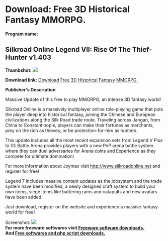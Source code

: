 # Download: Free 3D Historical Fantasy MMORPG.

**Program name:**

## Silkroad Online Legend VII: Rise Of The Thief-Hunter v1.403

  
**Thumbshot:** ![](http://www.freewarefiles.com/screenshot/silkroadonline7_md.jpg)   
  
**Download link:** [Download Free 3D Historical Fantasy MMORPG.](http://freesoftwares.boysofts.com/Silkroad-Online_program_60089.html)  
  


**Publisher's Description**  
  


Massive Update of this free to play MMORPG, an intense 3D fantasy world! 

Silkroad Online is a massively multiplayer online role-playing game that puts the player deep into historical fantasy, joining the Chinese and European civilizations along the Silk Road trade route. Traveling across Jangan, from China to Constantinople, players can make their fortunes as merchants, prey on the rich as thieves, or be protection-for-hire as hunters. 

This update includes all the most recent expansion sets from Legend V Plus to VI: Battle Arena provides players with a new PvP arena battle system where they can duel adversaries for Arena coins and Experience as they compete for ultimate domination!

For more information about Joymax visit http://www.silkroadonline.net and register for free!

Legend 7 includes massive content updates as the jobsystem and the trade system have been modified, a newly designed craft system to build your own items, siege items like battering rams and catapults and new avatars have been added. 

Just download, register on the website and experience a massive fantasy world for free!

  
  
Screenshot: ![](http://www.freewarefiles.com/screenshot/silkroadonline7.jpg)   
**For more freeware softwares visit [Freeware software downloads.](http://freesoftwares.boysofts.com/)**   
**And [Free softwares and php script downloads.](http://www.boysofts.com/)**
